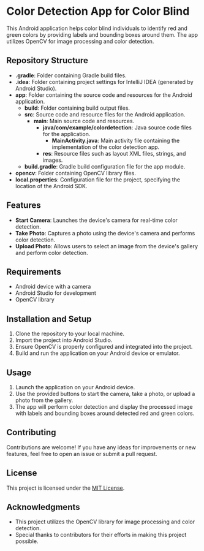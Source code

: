 # Color Detection App for Color Blind

This Android application helps color blind individuals to identify red and green colors by providing labels and bounding boxes around them. The app utilizes OpenCV for image processing and color detection.

## Repository Structure
- **.gradle**: Folder containing Gradle build files.
- **.idea**: Folder containing project settings for IntelliJ IDEA (generated by Android Studio).
- **app**: Folder containing the source code and resources for the Android application.
  - **build**: Folder containing build output files.
  - **src**: Source code and resource files for the Android application.
    - **main**: Main source code and resources.
      - **java/com/example/colordetection**: Java source code files for the application.
        - **MainActivity.java**: Main activity file containing the implementation of the color detection app.
      - **res**: Resource files such as layout XML files, strings, and images.
  - **build.gradle**: Gradle build configuration file for the app module.
- **opencv**: Folder containing OpenCV library files.
- **local.properties**: Configuration file for the project, specifying the location of the Android SDK.

## Features
- **Start Camera**: Launches the device's camera for real-time color detection.
- **Take Photo**: Captures a photo using the device's camera and performs color detection.
- **Upload Photo**: Allows users to select an image from the device's gallery and perform color detection.
  
## Requirements
- Android device with a camera
- Android Studio for development
- OpenCV library

## Installation and Setup
1. Clone the repository to your local machine.
2. Import the project into Android Studio.
3. Ensure OpenCV is properly configured and integrated into the project.
4. Build and run the application on your Android device or emulator.

## Usage
1. Launch the application on your Android device.
2. Use the provided buttons to start the camera, take a photo, or upload a photo from the gallery.
3. The app will perform color detection and display the processed image with labels and bounding boxes around detected red and green colors.

## Contributing
Contributions are welcome! If you have any ideas for improvements or new features, feel free to open an issue or submit a pull request.

## License
This project is licensed under the [MIT License](LICENSE).

## Acknowledgments
- This project utilizes the OpenCV library for image processing and color detection.
- Special thanks to contributors for their efforts in making this project possible.
